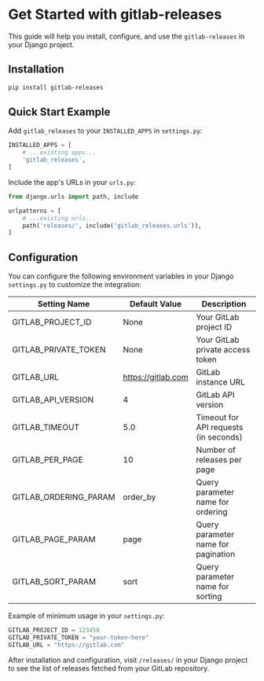 # Get Started with gitlab-releases

This guide will help you install, configure, and use the `gitlab-releases` in your Django project.

## Installation

```bash
pip install gitlab-releases
```

## Quick Start Example

Add `gitlab_releases` to your `INSTALLED_APPS` in `settings.py`:

```python
INSTALLED_APPS = [
    # ...existing apps...
    'gitlab_releases',
]
```

Include the app's URLs in your `urls.py`:

```python
from django.urls import path, include

urlpatterns = [
    # ...existing urls...
    path('releases/', include('gitlab_releases.urls')),
]
```

## Configuration

You can configure the following environment variables in your Django `settings.py` to customize the integration:

| Setting Name            | Default Value         | Description                               |
|------------------------|----------------------|---------------------------------------------|
| GITLAB_PROJECT_ID      | None                 | Your GitLab project ID                      |
| GITLAB_PRIVATE_TOKEN   | None                 | Your GitLab private access token            |
| GITLAB_URL             | https://gitlab.com   | GitLab instance URL                         |
| GITLAB_API_VERSION     | 4                    | GitLab API version                          |
| GITLAB_TIMEOUT         | 5.0                  | Timeout for API requests (in seconds)       |
| GITLAB_PER_PAGE        | 10                   | Number of releases per page                 |
| GITLAB_ORDERING_PARAM  | order_by             | Query parameter name for ordering           |
| GITLAB_PAGE_PARAM      | page                 | Query parameter name for pagination         |
| GITLAB_SORT_PARAM      | sort                 | Query parameter name for sorting            |

Example of minimum usage in your `settings.py`:

```python
GITLAB_PROJECT_ID = 123456
GITLAB_PRIVATE_TOKEN = "your-token-here"
GITLAB_URL = "https://gitlab.com"
```

After installation and configuration, visit `/releases/` in your Django project to see the list of releases fetched from your GitLab repository.
